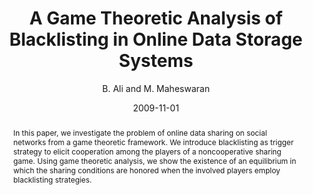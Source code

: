 ---
author: "B. Ali and M. Maheswaran"
title: "A Game Theoretic Analysis of Blacklisting in Online Data Storage Systems"
journal: "2009 IEEE Globecom"
location: "Honolulu, Hawaii, USA"
date: 2009-11-01
abstract: "In this paper, we investigate the problem of online data sharing on social networks from a game theoretic framework. We introduce blacklisting as trigger strategy to elicit cooperation among the players of a noncooperative sharing game. Using game theoretic analysis, we show the existence of an equilibrium in which the sharing conditions are honored when the involved players employ blacklisting strategies."
---